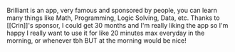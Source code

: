 Brilliant is an app, very famous and sponsored by people, you can learn many things like Math, Programming, Logic Solving, Data, etc.
Thanks to [[Crin]]'s sponsor, I could get 30 months and I'm really liking the app so I'm happy
I really want to use it for like 20 minutes max everyday in the morning, or whenever tbh BUT at the morning would be nice!

